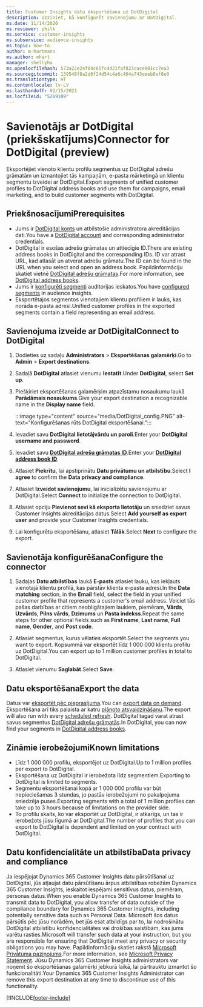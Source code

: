 ```yaml
---
title: Customer Insights datu eksportēšana uz DotDigital
description: Uzziniet, kā konfigurēt savienojumu ar DotDigital.
ms.date: 11/14/2020
ms.reviewer: philk
ms.service: customer-insights
ms.subservice: audience-insights
ms.topic: how-to
author: m-hartmann
ms.author: mhart
manager: shellyha
ms.openlocfilehash: 573a22e24f84c65fc4d21faf823cace801cc7ea3
ms.sourcegitcommit: 139548f8a2d0f24d54c4a6c404a743eeeb8ef8e0
ms.translationtype: HT
ms.contentlocale: lv-LV
ms.lasthandoff: 02/15/2021
ms.locfileid: "5269109"
---
```

# <a name="connector-for-dotdigital-preview"></a><span data-ttu-id="ab305-103">Savienotājs ar DotDigital (priekšskatījums)</span><span class="sxs-lookup"><span data-stu-id="ab305-103">Connector for DotDigital (preview)</span></span>

<span data-ttu-id="ab305-104">Eksportējiet vienoto klientu profilu segmentus uz DotDigital adrešu grāmatām un izmantojiet tās kampaņām, e-pasta mārketingā un klientu segmentu izveidei ar DotDigital.</span><span class="sxs-lookup"><span data-stu-id="ab305-104">Export segments of unified customer profiles to DotDigital address books and use them for campaigns, email marketing, and to build customer segments with DotDigital.</span></span> 

## <a name="prerequisites"></a><span data-ttu-id="ab305-105">Priekšnosacījumi</span><span class="sxs-lookup"><span data-stu-id="ab305-105">Prerequisites</span></span>

-   <span data-ttu-id="ab305-106">Jums ir [DotDigital konts](https://dotdigital.com/) un atbilstošie administratora akreditācijas dati.</span><span class="sxs-lookup"><span data-stu-id="ab305-106">You have a [DotDigital account](https://dotdigital.com/) and corresponding administrator credentials.</span></span>
-   <span data-ttu-id="ab305-107">DotDigital ir esošas adrešu grāmatas un attiecīgie ID.</span><span class="sxs-lookup"><span data-stu-id="ab305-107">There are existing address books in DotDigital and the corresponding IDs.</span></span> <span data-ttu-id="ab305-108">ID var atrast URL, kad atlasāt un atverat adrešu grāmatu.</span><span class="sxs-lookup"><span data-stu-id="ab305-108">The ID can be found in the URL when you select and open an address book.</span></span> <span data-ttu-id="ab305-109">Papildinformāciju skatiet vietnē [DotDigital adrešu grāmatas](https://support.dotdigital.com/hc/articles/212211968-Creating-an-address-book).</span><span class="sxs-lookup"><span data-stu-id="ab305-109">For more information, see [DotDigital address books](https://support.dotdigital.com/hc/articles/212211968-Creating-an-address-book).</span></span>
-   <span data-ttu-id="ab305-110">Jums ir [konfigurēti segmenti](segments.md) auditorijas ieskatos.</span><span class="sxs-lookup"><span data-stu-id="ab305-110">You have [configured segments](segments.md) in audience insights.</span></span>
-   <span data-ttu-id="ab305-111">Eksportētajos segmentos vienotajiem klientu profiliem ir lauks, kas norāda e-pasta adresi.</span><span class="sxs-lookup"><span data-stu-id="ab305-111">Unified customer profiles in the exported segments contain a field representing an email address.</span></span>

## <a name="connect-to-dotdigital"></a><span data-ttu-id="ab305-112">Savienojuma izveide ar DotDigital</span><span class="sxs-lookup"><span data-stu-id="ab305-112">Connect to DotDigital</span></span>

1. <span data-ttu-id="ab305-113">Dodieties uz sadaļu **Administrators** > **Eksportēšanas galamērķi**.</span><span class="sxs-lookup"><span data-stu-id="ab305-113">Go to **Admin** > **Export destinations**.</span></span>

1. <span data-ttu-id="ab305-114">Sadaļā **DotDigital** atlasiet vienumu **Iestatīt**.</span><span class="sxs-lookup"><span data-stu-id="ab305-114">Under **DotDigital**, select **Set up**.</span></span>

1. <span data-ttu-id="ab305-115">Piešķiriet eksportēšanas galamērķim atpazīstamu nosaukumu laukā **Parādāmais nosaukums**.</span><span class="sxs-lookup"><span data-stu-id="ab305-115">Give your export destination a recognizable name in the **Display name** field.</span></span>

   :::image type="content" source="media/DotDigital_config.PNG" alt-text="Konfigurēšanas rūts DotDigital eksportēšanai.":::

1. <span data-ttu-id="ab305-117">Ievadiet savu **DotDigital lietotājvārdu un paroli**.</span><span class="sxs-lookup"><span data-stu-id="ab305-117">Enter your **DotDigital username and password**.</span></span>

1. <span data-ttu-id="ab305-118">Ievadiet savu **[DotDigital adrešu grāmatas ID](https://support.dotdigital.com/hc/articles/212211968-Creating-an-address-book)**.</span><span class="sxs-lookup"><span data-stu-id="ab305-118">Enter your **[DotDigital address book ID](https://support.dotdigital.com/hc/articles/212211968-Creating-an-address-book)**.</span></span>

1. <span data-ttu-id="ab305-119">Atlasiet **Piekrītu**, lai apstiprinātu **Datu privātumu un atbilstību**.</span><span class="sxs-lookup"><span data-stu-id="ab305-119">Select **I agree** to confirm the **Data privacy and compliance**.</span></span>

1. <span data-ttu-id="ab305-120">Atlasiet **Izveidot savienojumu**, lai inicializētu savienojumu ar DotDigital.</span><span class="sxs-lookup"><span data-stu-id="ab305-120">Select **Connect** to initialize the connection to DotDigital.</span></span>

1. <span data-ttu-id="ab305-121">Atlasiet opciju **Pievienot sevi kā eksporta lietotāju** un sniedziet savus Customer Insights akreditācijas datus.</span><span class="sxs-lookup"><span data-stu-id="ab305-121">Select **Add yourself as export user** and provide your Customer Insights credentials.</span></span>

1. <span data-ttu-id="ab305-122">Lai konfigurētu eksportēšanu, atlasiet **Tālāk**.</span><span class="sxs-lookup"><span data-stu-id="ab305-122">Select **Next** to configure the export.</span></span>

## <a name="configure-the-connector"></a><span data-ttu-id="ab305-123">Savienotāja konfigurēšana</span><span class="sxs-lookup"><span data-stu-id="ab305-123">Configure the connector</span></span>

1. <span data-ttu-id="ab305-124">Sadaļas **Datu atbilstības** laukā **E-pasts** atlasiet lauku, kas iekļauts vienotajā klientu profilā, kas pārstāv klienta e-pasta adresi.</span><span class="sxs-lookup"><span data-stu-id="ab305-124">In the **Data matching** section, in the **Email** field, select the field in your unified customer profile that represents a customer's email address.</span></span> <span data-ttu-id="ab305-125">Veiciet tās pašas darbības ar citiem neobligātajiem laukiem, piemēram, **Vārds**, **Uzvārds**, **Pilns vārds**, **Dzimums** un **Pasta indekss**.</span><span class="sxs-lookup"><span data-stu-id="ab305-125">Repeat the same steps for other optional fields such as **First name**, **Last name**, **Full name**, **Gender**, and **Post code**.</span></span>

1. <span data-ttu-id="ab305-126">Atlasiet segmentus, kurus vēlaties eksportēt.</span><span class="sxs-lookup"><span data-stu-id="ab305-126">Select the segments you want to export.</span></span> <span data-ttu-id="ab305-127">Kopsummā var eksportēt līdz 1 000 000 klientu profilu uz DotDigital.</span><span class="sxs-lookup"><span data-stu-id="ab305-127">You can export up to 1 million customer profiles in total to DotDigital.</span></span>

1. <span data-ttu-id="ab305-128">Atlasiet vienumu **Saglabāt**.</span><span class="sxs-lookup"><span data-stu-id="ab305-128">Select **Save**.</span></span>

## <a name="export-the-data"></a><span data-ttu-id="ab305-129">Datu eksportēšana</span><span class="sxs-lookup"><span data-stu-id="ab305-129">Export the data</span></span>

<span data-ttu-id="ab305-130">Datus var [eksportēt pēc pieprasījuma](export-destinations.md).</span><span class="sxs-lookup"><span data-stu-id="ab305-130">You can [export data on demand](export-destinations.md).</span></span> <span data-ttu-id="ab305-131">Eksportēšana arī tiks palaista ar katru [plānoto atsvaidzināšanu](system.md#schedule-tab).</span><span class="sxs-lookup"><span data-stu-id="ab305-131">The export will also run with every [scheduled refresh](system.md#schedule-tab).</span></span> <span data-ttu-id="ab305-132">DotDigital tagad varat atrast savus segmentus [DotDigital adrešu grāmatās](https://support.dotdigital.com/hc/articles/212211968-Creating-an-address-book).</span><span class="sxs-lookup"><span data-stu-id="ab305-132">In DotDigital, you can now find your segments in [DotDigital address books](https://support.dotdigital.com/hc/articles/212211968-Creating-an-address-book).</span></span>

## <a name="known-limitations"></a><span data-ttu-id="ab305-133">Zināmie ierobežojumi</span><span class="sxs-lookup"><span data-stu-id="ab305-133">Known limitations</span></span>

- <span data-ttu-id="ab305-134">Līdz 1 000 000 profilu, eksportējot uz DotDigital.</span><span class="sxs-lookup"><span data-stu-id="ab305-134">Up to 1 million profiles per export to DotDigital.</span></span>
- <span data-ttu-id="ab305-135">Eksportēšana uz DotDigital ir ierobežota līdz segmentiem.</span><span class="sxs-lookup"><span data-stu-id="ab305-135">Exporting to DotDigital is limited to segments.</span></span>
- <span data-ttu-id="ab305-136">Segmentu eksportēšanai kopā ar 1 000 000 profilu var būt nepieciešamas 3 stundas, jo pastāv ierobežojumi no pakalpojuma sniedzēja puses.</span><span class="sxs-lookup"><span data-stu-id="ab305-136">Exporting segments with a total of 1 million profiles can take up to 3 hours because of limitations on the provider side.</span></span> 
- <span data-ttu-id="ab305-137">To profilu skaits, ko var eksportēt uz DotDigital, ir atkarīgs, un tas ir ierobežots jūsu līgumā ar DotDigital.</span><span class="sxs-lookup"><span data-stu-id="ab305-137">The number of profiles that you can export to DotDigital is dependent and limited on your contract with DotDigital.</span></span>

## <a name="data-privacy-and-compliance"></a><span data-ttu-id="ab305-138">Datu konfidencialitāte un atbilstība</span><span class="sxs-lookup"><span data-stu-id="ab305-138">Data privacy and compliance</span></span>

<span data-ttu-id="ab305-139">Ja iespējojat Dynamics 365 Customer Insights datu pārsūtīšanai uz DotDigital, jūs atļaujat datu pārsūtīšanu ārpus atbilstības robežām Dynamics 365 Customer Insights, ieskaitot iespējami sensitīvus datus, piemēram, personas datus.</span><span class="sxs-lookup"><span data-stu-id="ab305-139">When you enable Dynamics 365 Customer Insights to transmit data to DotDigital, you allow transfer of data outside of the compliance boundary for Dynamics 365 Customer Insights, including potentially sensitive data such as Personal Data.</span></span> <span data-ttu-id="ab305-140">Microsoft šos datus pārsūtīs pēc jūsu norādēm, bet jūs esat atbildīgs par to, lai nodrošinātu DotDigital atbilstību konfidencialitātes vai drošības saistībām, kas jums varētu rasties.</span><span class="sxs-lookup"><span data-stu-id="ab305-140">Microsoft will transfer such data at your instruction, but you are responsible for ensuring that DotDigital meet any privacy or security obligations you may have.</span></span> <span data-ttu-id="ab305-141">Papildinformāciju skatiet rakstā [Microsoft Privātuma paziņojums](https://go.microsoft.com/fwlink/?linkid=396732).</span><span class="sxs-lookup"><span data-stu-id="ab305-141">For more information, see [Microsoft Privacy Statement](https://go.microsoft.com/fwlink/?linkid=396732).</span></span>
<span data-ttu-id="ab305-142">Jūsu Dynamics 365 Customer Insights administrators var noņemt šo eksportēšanas galamērķi jebkurā laikā, lai pārtrauktu izmantot šo funkcionalitāti.</span><span class="sxs-lookup"><span data-stu-id="ab305-142">Your Dynamics 365 Customer Insights Administrator can remove this export destination at any time to discontinue use of this functionality.</span></span>


[!INCLUDE[footer-include](../includes/footer-banner.md)]
